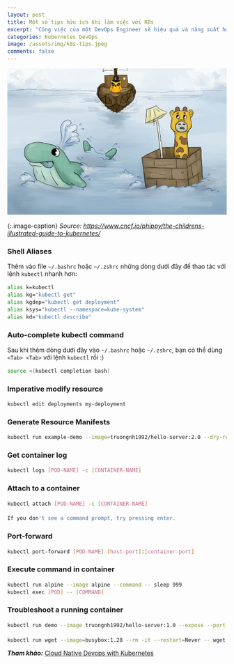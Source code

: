 ```yaml
---
layout: post
title: Một số tips hữu ích khi làm việc với K8s
excerpt: "Công việc của một DevOps Engineer sẽ hiệu quả và năng suất hơn nếu làm chủ được những công cụ này."
categories: Kubernetes DevOps
image: /assets/img/k8s-tips.jpeg
comments: false
---
```


<img src="/assets/img/k8s-tips.jpeg">

{:.image-caption}
*Source: https://www.cncf.io/phippy/the-childrens-illustrated-guide-to-kubernetes/*


### Shell Aliases

Thêm vào file `~/.bashrc` hoặc `~/.zshrc` những dòng dưới đây để thao tác với lệnh `kubectl` nhanh hơn:

```bash
alias k=kubectl
alias kg="kubectl get"
alias kgdep="kubectl get deployment"
alias ksys="kubectl --namespace=kube-system"
alias kd="kubectl describe"
```

### Auto-complete kubectl command

Sau khi thêm dòng dưới đây vào `~/.bashrc` hoặc `~/.zshrc`, bạn có thể dùng `<Tab> <Tab>` với lệnh `kubectl` rồi :)

```bash
source <(kubectl completion bash)
```

### Imperative modify resource

```bash
kubectl edit deployments my-deployment
```

### Generate Resource Manifests

```bash
kubectl run example-demo --image=truongnh1992/hello-server:2.0 --dry-run -o yaml > example-demo.yaml
```

### Get container log

```bash
kubectl logs [POD-NAME] -c [CONTAINER-NAME]
```

### Attach to a container

```sh
kubectl attach [POD-NAME] -c [CONTAINER-NAME]

If you don't see a command prompt, try pressing enter.
```

### Port-forward

```bash
kubectl port-forward [POD-NAME] [host-port]:[container-port]
```

### Execute command in container

```sh
kubectl run alpine --image alpine --command -- sleep 999
kubectl exec [POD] -- [COMMAND]
```

### Troubleshoot a running container

```sh
kubectl run demo --image truongnh1992/hello-server:1.0 --expose --port 8080

kubectl run wget --image=busybox:1.28 --rm -it --restart=Never -- wget -qO- http://demo:8080
```

***Tham khảo:*** [Cloud Native Devops with Kubernetes](https://www.amazon.com/Cloud-Native-DevOps-Kubernetes-Applications/dp/1492040762)